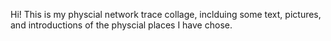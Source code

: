 Hi! This is my physcial network trace collage, inclduing some text, pictures, and introductions of the physcial places I have chose.
